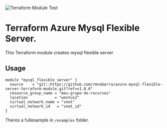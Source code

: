 ![Terraform Module Test](https://github.com/rmnobarra/azure-mysql-flexible-server-terraform-module/actions/workflows/workflow.yaml/badge.svg)

# Terraform Azure Mysql Flexible Server.

This Terraform module creates mysql flexible server

## Usage

```hcl
module "mysql_flexible_server" {
  source    = "git::https://github.com/rmnobarra/azure-mysql-flexible-server-terraform-module.git?ref=v1.0.0"
  resource_group_name = "meu-grupo-de-recursos"
  location            = "westus2"
  virtual_network_name = "vnet"
  virtual_network_id   = "vnet_id"
}
```


Theres a fullexample in `/examples` folder.